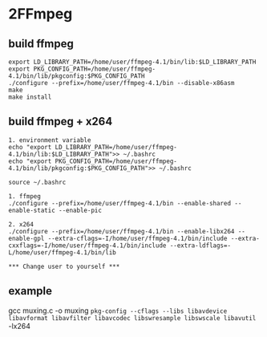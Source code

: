 # 2FFmpeg

## build ffmpeg
```
export LD_LIBRARY_PATH=/home/user/ffmpeg-4.1/bin/lib:$LD_LIBRARY_PATH
export PKG_CONFIG_PATH=/home/user/ffmpeg-4.1/bin/lib/pkgconfig:$PKG_CONFIG_PATH
./configure --prefix=/home/user/ffmpeg-4.1/bin --disable-x86asm
make
make install
```
## build ffmpeg + x264
```
1. environment variable
echo "export LD_LIBRARY_PATH=/home/user/ffmpeg-4.1/bin/lib:$LD_LIBRARY_PATH">> ~/.bashrc
echo "export PKG_CONFIG_PATH=/home/user/ffmpeg-4.1/bin/lib/pkgconfig:$PKG_CONFIG_PATH">> ~/.bashrc

source ~/.bashrc

1. ffmpeg
./configure --prefix=/home/user/ffmpeg-4.1/bin --enable-shared --enable-static --enable-pic

2. x264
./configure --prefix=/home/user/ffmpeg-4.1/bin --enable-libx264 --enable-gpl --extra-cflags=-I/home/user/ffmpeg-4.1/bin/include --extra-cxxflags=-I/home/user/ffmpeg-4.1/bin/include --extra-ldflags=-L/home/user/ffmpeg-4.1/bin/lib

*** Change user to yourself ***
```

## example
gcc muxing.c -o muxing `pkg-config --cflags --libs libavdevice libavformat libavfilter libavcodec libswresample libswscale libavutil` -lx264
